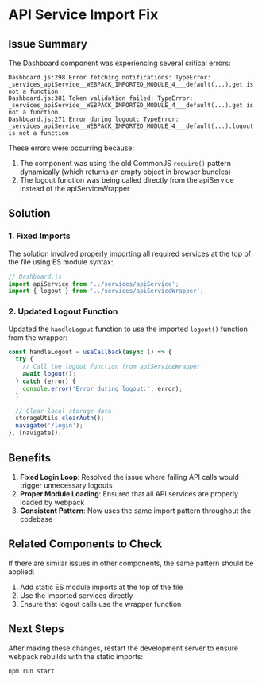 # API Service Import Fix

## Issue Summary
The Dashboard component was experiencing several critical errors:

```
Dashboard.js:298 Error fetching notifications: TypeError: _services_apiService__WEBPACK_IMPORTED_MODULE_4___default(...).get is not a function
Dashboard.js:381 Token validation failed: TypeError: _services_apiService__WEBPACK_IMPORTED_MODULE_4___default(...).get is not a function
Dashboard.js:271 Error during logout: TypeError: _services_apiService__WEBPACK_IMPORTED_MODULE_4___default(...).logout is not a function
```

These errors were occurring because:

1. The component was using the old CommonJS `require()` pattern dynamically (which returns an empty object in browser bundles)
2. The logout function was being called directly from the apiService instead of the apiServiceWrapper

## Solution

### 1. Fixed Imports
The solution involved properly importing all required services at the top of the file using ES module syntax:

```javascript
// Dashboard.js
import apiService from '../services/apiService';
import { logout } from '../services/apiServiceWrapper';
```

### 2. Updated Logout Function
Updated the `handleLogout` function to use the imported `logout()` function from the wrapper:

```javascript
const handleLogout = useCallback(async () => {
  try {
    // Call the logout function from apiServiceWrapper
    await logout();
  } catch (error) {
    console.error('Error during logout:', error);
  }
  
  // Clear local storage data
  storageUtils.clearAuth();
  navigate('/login');
}, [navigate]);
```

## Benefits

1. **Fixed Login Loop**: Resolved the issue where failing API calls would trigger unnecessary logouts
2. **Proper Module Loading**: Ensured that all API services are properly loaded by webpack
3. **Consistent Pattern**: Now uses the same import pattern throughout the codebase

## Related Components to Check

If there are similar issues in other components, the same pattern should be applied:

1. Add static ES module imports at the top of the file
2. Use the imported services directly
3. Ensure that logout calls use the wrapper function

## Next Steps

After making these changes, restart the development server to ensure webpack rebuilds with the static imports:

```
npm run start
```
